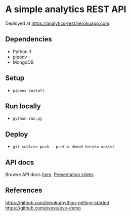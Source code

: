 # A simple analytics REST API

Deployed at https://analytics-rest.herokuapp.com.

## Dependencies

- Python 3
- pipenv
- MongoDB

## Setup

- `pipenv install`

## Run locally

- `python run.py`

## Deploy

- `git subtree push --prefix demo3 heroku master`

## API docs

Browse API docs [here](http://petstore.swagger.io/?url=https://analytics-rest.herokuapp.com/api-docs).
[Presentation slides](goo.gl/RTfuLM).

## References

https://github.com/heroku/python-getting-started
https://github.com/pyeve/eve-demo
